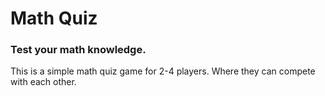 # Math Quiz
### Test your math knowledge.

This is a simple math quiz game for 2-4 players. Where they can compete with each other.
